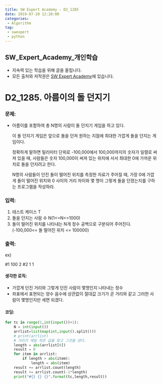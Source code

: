 ```yaml
---
title: SW Expert Academy - D2_1285
date: 2019-07-20 12:28:00
categories:
 - Algorithm
tag:
 - swexpert
 - python
---
```


## SW_Expert_Academy_개인학습

- 지속력 있는 학습을 위해 글을 올립니다.
- 모든 출처와 저작권은 [SW Expert Academy][출처]에 있습니다.



# D2_1285. 아름이의 돌 던지기

### 문제:

- 아름이를 포함하여 총 N명의 사람이 돌 던지기 게임을 하고 있다.

  이 돌 던지기 게임은 앞으로 돌을 던져 원하는 지점에 최대한 가깝게 돌을 던지는 게임이다.

  정확하게 말하면 밀리미터 단위로 -100,000에서 100,000까지의 숫자가 일렬로 써져 있을 때, 사람들은 숫자 100,000이 써져 있는 위치에 서서 최대한 0에 가까운 위치로 돌을 던지려고 한다.

  N명의 사람들이 던진 돌이 떨어진 위치를 측정한 자료가 주어질 때, 가장 0에 가깝게 돌이 떨어진 위치와 0 사이의 거리 차이와 몇 명이 그렇게 돌을 던졌는지를 구하는 프로그램을 작성하라.  

### 입력:

1. 테스트 케이스 T
2. 돌을 던지는 사람 수 N(1<=N<=1000)
3. 돌이 떨어진 위치를 나타내는 N개 정수 공백으로 구분되어 주어진다. (-100,000<= 돌 떨어진 위치 <= 100000)

### 출력:

ex)

#1 100 2
#2 1 1



#### 생각한 로직:

- 가깝게 던진 거리와 그렇게 던진 사람이 몇명인지 나타내는 정수
- 좌표에서 표현되는 양수 음수에 상관없이 절대값 크기가 곧 거리와 같고 그러한 사람이 몇명인지만 세면 되겠다.



#### 코딩:

```python
for tc in range(1,int(input())+1):
    N = int(input())
    arrlist=list(map(int,input().split()))
    # print(arrlist)
    # 거리가 제일 작은 값을 찾고 그것을 센다.
    length = abs(arrlist[0])
    result = 0
    for item in arrlist:
        if length > abs(item):
            length = abs(item)
    result += arrlist.count(length)
    result += arrlist.count(-1*length)
    print("#{} {} {}".format(tc,length,result))
```



[출처]: https://www.swexpertacademy.com/